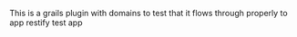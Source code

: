 This is a grails plugin with domains to test that it flows through properly to app restify test app

